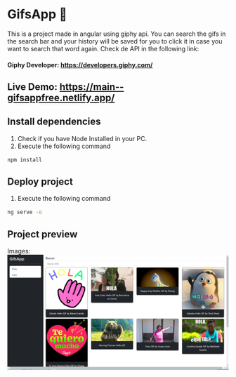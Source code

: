# GifsApp 📳

This is a project made in angular using giphy api. You can search the gifs in the search bar and your history will be saved for you to click it in case you want to search that word again. Check de API in the following link:
 #### Giphy Developer: https://developers.giphy.com/ 

## Live Demo: https://main--gifsappfree.netlify.app/ 

## Install dependencies
1. Check if you have Node Installed in your PC.
2. Execute the following command

```sh
npm install
```
## Deploy project

1. Execute the following command

```sh
ng serve -o
```

## Project preview

Images: ![Image text](https://github.com/LucasHerrero/AppGifs/blob/main/gifapp.png)
